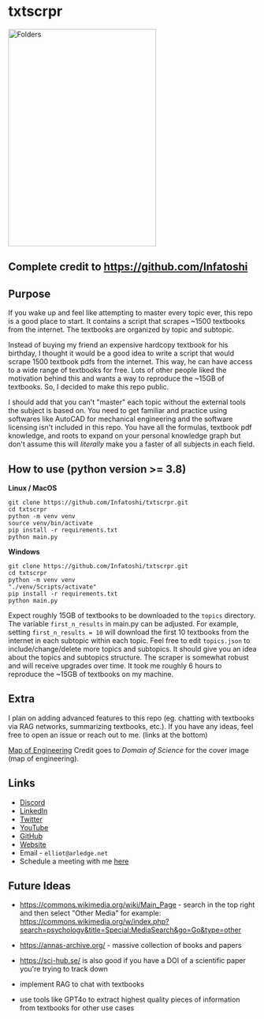 # txtscrpr

<img src="./assets/folders.png" alt="Folders" width="300" height="440">

## Complete credit to https://github.com/Infatoshi

## Purpose
If you wake up and feel like attempting to master every topic ever, this repo is a good place to start. It contains a script that scrapes ~1500 textbooks from the internet. The textbooks are organized by topic and subtopic.

Instead of buying my friend an expensive hardcopy textbook for his birthday, I thought it would be a good idea to write a script that would scrape 1500 textbook pdfs from the internet. This way, he can have access to a wide range of textbooks for free. Lots of other people liked the motivation behind this and wants a way to reproduce the ~15GB of textbooks. So, I decided to make this repo public.

I should add that you can't "master" each topic without the external tools the subject is based on. You need to get familiar and practice using softwares like AutoCAD for mechanical engineering and the software licensing isn't included in this repo. You have all the formulas, textbook pdf knowledge, and roots to expand on your personal knowledge graph but don't assume this will *literally* make you a faster of all subjects in each field.

## How to use (python version >= 3.8)

**Linux / MacOS**

```
git clone https://github.com/Infatoshi/txtscrpr.git
cd txtscrpr
python -m venv venv
source venv/bin/activate
pip install -r requirements.txt
python main.py
```

**Windows**

```
git clone https://github.com/Infatoshi/txtscrpr.git
cd txtscrpr
python -m venv venv
"./venv/Scripts/activate"
pip install -r requirements.txt
python main.py
```

Expect roughly 15GB of textbooks to be downloaded to the `topics` directory.
The variable `first_n_results` in main.py can be adjusted. For example, setting `first_n_results = 10` will download the first 10 textbooks from the internet in each subtopic within each topic.
Feel free to edit `topics.json` to include/change/delete more topics and subtopics. It should give you an idea about the topics and subtopics structure.
The scraper is somewhat robust and will receive upgrades over time. It took me roughly 6 hours to reproduce the ~15GB of textbooks on my machine.

## Extra
I plan on adding advanced features to this repo (eg. chatting with textbooks via RAG networks, summarizing textbooks, etc.). If you have any ideas, feel free to open an issue or reach out to me. (links at the bottom)

[Map of Engineering](https://twitter.com/DominicWalliman/status/1522525405391036427/photo/1)
Credit goes to *Domain of Science* for the cover image (map of engineering).

## Links
- [Discord](https://discord.gg/893q6n3TB8)
- [LinkedIn](https://www.linkedin.com/in/elliot-arledge-a392b7243/)
- [Twitter](https://twitter.com/elliotarledge)
- [YouTube](https://www.youtube.com/channel/UCjlt_l6MIdxi4KoxuMjhYxg)
- [GitHub](https://www.github.com/Infatoshi)
- [Website](https://elliotarledge.com)
- Email - `elliot@arledge.net`
- Schedule a meeting with me [here](https://calendly.com/elliot-ayxc/60min)

## Future Ideas

- https://commons.wikimedia.org/wiki/Main_Page - search in the top right and then select "Other Media"  for example: https://commons.wikimedia.org/w/index.php?search=psychology&title=Special:MediaSearch&go=Go&type=other

- https://annas-archive.org/ - massive collection of books and papers

- https://sci-hub.se/ is also good if you have a DOI of a scientific paper you're trying to track down

- implement RAG to chat with textbooks

- use tools like GPT4o to extract highest quality pieces of information from textbooks for other use cases

